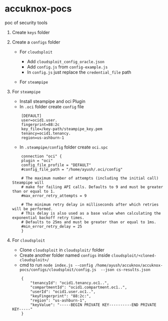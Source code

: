 # accuknox-pocs
poc of security tools

1. Create `keys` folder

2. Create a `configs` folder
    - For `cloudsploit` 
        - Add `cloudsploit_config_oracle.json`
        - Add `config.js` from `config-example.js`
        - In `config.js` just replace the `credential_file` path
    
    - For `steampipe`

3. For `steampipe` 
    - Install steampipe and oci Plugin
    - In `.oci` folder create `config` file
    ```shell
        [DEFAULT]
        user=ocid1.user.
        fingerprint=88:2c
        key_file=/key-path/steampipe_key.pem
        tenancy=ocid1.tenancy.
        region=us-ashburn-1
    ```
    - In `.steampipe/config` folder create `oci.spc`
    ```shell
        connection "oci" {
        plugin = "oci"
        config_file_profile = "DEFAULT"
        #config_file_path = "/home/ayush/.oci/config"

        # The maximum number of attempts (including the initial call) Steampipe will
        # make for failing API calls. Defaults to 9 and must be greater than or equal to 1.
        #max_error_retry_attempts = 9

        # The minimum retry delay in milliseconds after which retries will be performed.
        # This delay is also used as a base value when calculating the exponential backoff retry times.
        # Defaults to 25ms and must be greater than or equal to 1ms.
        #min_error_retry_delay = 25
        }
    ```

4. For `cloudsploit`
    - Clone `cloudsploit` in `cloudsploit/` folder
    - Create another folder named `configs` inside `cloudsploit/<cloned-cloudsploit>/`    
    - cmd to run `node index.js --config /home/ayush/accuknox/accuknox-pocs/configs/cloudsploit/config.js  --json cs-results.json`
    ```shell
        {
            "tenancyId": "ocid1.tenancy.oc1..",
            "compartmentId": "ocid1.compartment.oc1..",
            "userId": "ocid1.user.oc1..",
            "keyFingerprint": "88:2c:",
            "region": "us-ashburn-1",
            "keyValue": "-----BEGIN PRIVATE KEY----------END PRIVATE KEY-----"
        }

    ```
    